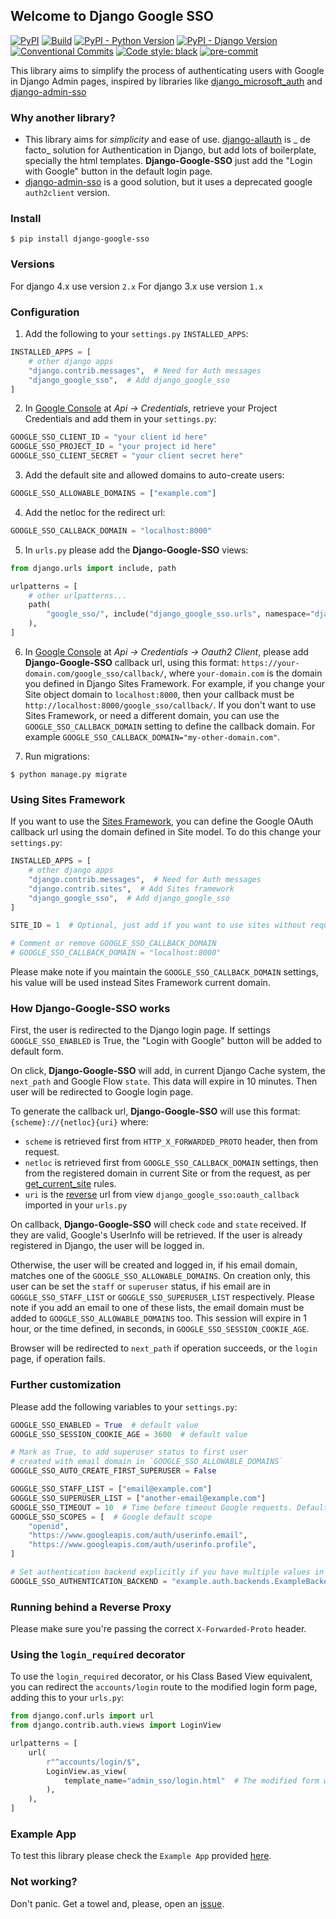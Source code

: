 ## Welcome to Django Google SSO

[![PyPI](https://img.shields.io/pypi/v/django-google-sso)](https://pypi.org/project/django-google-sso/)
[![Build](https://github.com/chrismaille/django-google-sso/workflows/tests/badge.svg)](https://github.com/chrismaille/django-google-sso/actions)
[![PyPI - Python Version](https://img.shields.io/pypi/pyversions/django-google-sso)](https://www.python.org)
[![PyPI - Django Version](https://img.shields.io/pypi/djversions/django-google-sso)](https://www.djangoproject.com/)
[![Conventional Commits](https://img.shields.io/badge/Conventional%20Commits-1.0.0-yellow.svg)](https://conventionalcommits.org)
[![Code style: black](https://img.shields.io/badge/code%20style-black-000000.svg)](https://github.com/psf/black)
[![pre-commit](https://img.shields.io/badge/pre--commit-enabled-brightgreen?logo=pre-commit&logoColor=white)](https://github.com/pre-commit/pre-commit)

This library aims to simplify the process of authenticating users with Google in Django Admin pages,
inspired by libraries like [django_microsoft_auth](https://github.com/AngellusMortis/django_microsoft_auth)
and [django-admin-sso](https://github.com/matthiask/django-admin-sso/)

### Why another library?

* This library aims for _simplicity_ and ease of use. [django-allauth](https://github.com/pennersr/django-allauth) is _
  de facto_ solution for Authentication in Django,
  but add lots of boilerplate, specially the html templates. **Django-Google-SSO** just add the "Login with Google"
  button in the default login page.
* [django-admin-sso](https://github.com/matthiask/django-admin-sso/) is a good solution, but it uses a deprecated
  google `auth2client` version.

### Install

```shell
$ pip install django-google-sso
```

### Versions

For django 4.x use version `2.x`
For django 3.x use version `1.x`

### Configuration

1. Add the following to your `settings.py` `INSTALLED_APPS`:

```python
INSTALLED_APPS = [
    # other django apps
    "django.contrib.messages",  # Need for Auth messages
    "django_google_sso",  # Add django_google_sso
]
```

2. In [Google Console](https://console.cloud.google.com/apis/credentials) at _Api -> Credentials_, retrieve your
   Project Credentials and add them in your `settings.py`:

```python
GOOGLE_SSO_CLIENT_ID = "your client id here"
GOOGLE_SSO_PROJECT_ID = "your project id here"
GOOGLE_SSO_CLIENT_SECRET = "your client secret here"
```

3. Add the default site and allowed domains to auto-create users:

```python
GOOGLE_SSO_ALLOWABLE_DOMAINS = ["example.com"]
```

4. Add the netloc for the redirect url:

```python
GOOGLE_SSO_CALLBACK_DOMAIN = "localhost:8000"
```

5. In `urls.py` please add the **Django-Google-SSO** views:

```python
from django.urls import include, path

urlpatterns = [
    # other urlpatterns...
    path(
        "google_sso/", include("django_google_sso.urls", namespace="django_google_sso")
    ),
]
```

6. In [Google Console](https://console.cloud.google.com/apis/credentials) at _Api -> Credentials -> Oauth2 Client_,
   please add **Django-Google-SSO** callback url, using this format: `https://your-domain.com/google_sso/callback/`,
   where `your-domain.com` is the domain you defined in Django Sites Framework. For example, if you change your
   Site object domain to `localhost:8000`, then your callback must be `http://localhost:8000/google_sso/callback/`. If
   you don't want to use Sites Framework, or need a different domain, you can use the `GOOGLE_SSO_CALLBACK_DOMAIN`
   setting to define the callback domain. For example `GOOGLE_SSO_CALLBACK_DOMAIN="my-other-domain.com"`.

7. Run migrations:

```shell
$ python manage.py migrate
```

### Using Sites Framework

If you want to use the [Sites Framework](https://docs.djangoproject.com/en/3.2/ref/contrib/sites/), you can define the
Google OAuth
callback url using the domain defined in Site model. To do this change your `settings.py`:

```python
INSTALLED_APPS = [
    # other django apps
    "django.contrib.messages",  # Need for Auth messages
    "django.contrib.sites",  # Add Sites framework
    "django_google_sso",  # Add django_google_sso
]

SITE_ID = 1  # Optional, just add if you want to use sites without request.

# Comment or remove GOOGLE_SSO_CALLBACK_DOMAIN
# GOOGLE_SSO_CALLBACK_DOMAIN = "localhost:8000"
```

Please make note if you maintain the `GOOGLE_SSO_CALLBACK_DOMAIN` settings, his value will be used instead Sites
Framework current domain.

### How Django-Google-SSO works

First, the user is redirected to the Django login page. If settings `GOOGLE_SSO_ENABLED` is True, the
"Login with Google" button will be added to default form.

On click, **Django-Google-SSO** will add, in current Django Cache system, the `next_path` and Google Flow `state`.
This data will expire in 10 minutes. Then user will be redirected to Google login page.

To generate the callback url, **Django-Google-SSO** will use this format: `{scheme}://{netloc}{uri}` where:

* `scheme` is retrieved first from `HTTP_X_FORWARDED_PROTO` header, then from request.
* `netloc` is retrieved first from `GOOGLE_SSO_CALLBACK_DOMAIN` settings, then from
  the registered domain in current Site or from the request, as
  per [get_current_site](https://docs.djangoproject.com/en/4.1/ref/contrib/sites/#get-current-site-shortcut) rules.
* ``uri`` is the [reverse](https://docs.djangoproject.com/en/4.1/ref/urlresolvers/#reverse) url from
  view `django_google_sso:oauth_callback` imported in your `urls.py`

On callback, **Django-Google-SSO** will check `code` and `state` received. If they are valid,
Google's UserInfo will be retrieved. If the user is already registered in Django, the user
will be logged in.

Otherwise, the user will be created and logged in, if his email domain,
matches one of the `GOOGLE_SSO_ALLOWABLE_DOMAINS`. On creation only, this user can be set the
`staff` or `superuser` status, if his email are in `GOGGLE_SSO_STAFF_LIST` or
`GOGGLE_SSO_SUPERUSER_LIST` respectively. Please note if you add an email to one of these lists, the email domain
must be added to `GOOGLE_SSO_ALLOWABLE_DOMAINS`
too. This session will expire in 1 hour, or the time defined, in seconds, in `GOOGLE_SSO_SESSION_COOKIE_AGE`.

Browser will be redirected to `next_path` if operation succeeds, or the `login` page, if operation fails.

### Further customization

Please add the following variables to your `settings.py`:

```python
GOOGLE_SSO_ENABLED = True  # default value
GOOGLE_SSO_SESSION_COOKIE_AGE = 3600  # default value

# Mark as True, to add superuser status to first user
# created with email domain in `GOOGLE_SSO_ALLOWABLE_DOMAINS`
GOGGLE_SSO_AUTO_CREATE_FIRST_SUPERUSER = False

GOGGLE_SSO_STAFF_LIST = ["email@example.com"]
GOGGLE_SSO_SUPERUSER_LIST = ["another-email@example.com"]
GOOGLE_SSO_TIMEOUT = 10  # Time before timeout Google requests. Default value: 10 seconds
GOOGLE_SSO_SCOPES = [  # Google default scope
    "openid",
    "https://www.googleapis.com/auth/userinfo.email",
    "https://www.googleapis.com/auth/userinfo.profile",
]

# Set authentication backend explicitly if you have multiple values in your Django settings
GOOGLE_SSO_AUTHENTICATION_BACKEND = "example.auth.backends.ExampleBackend"
```

### Running behind a Reverse Proxy

Please make sure you're passing the correct `X-Forwarded-Proto` header.

### Using the `login_required` decorator

To use the `login_required` decorator, or his Class Based View equivalent, you can redirect the `accounts/login` route
to the modified login form page, adding this to your `urls.py`:

````python
from django.conf.urls import url
from django.contrib.auth.views import LoginView

urlpatterns = [
    url(
        r"^accounts/login/$",
        LoginView.as_view(
            template_name="admin_sso/login.html"  # The modified form with Google button
        ),
    ),
]
````

### Example App

To test this library please check the `Example App` provided [here](/example_app).

### Not working?

Don't panic. Get a towel and, please, open an [issue](https://github.com/chrismaille/django-google-sso/issues).
